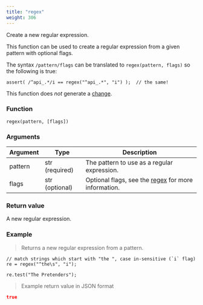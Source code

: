 ```yaml
---
title: "regex"
weight: 306
---
```


Create a new regular expression.

This function can be used to create a regular expression from a given pattern with optional flags.

The syntax `/pattern/flags` can be translated to `regex(pattern, flags)` so the following is true:

```thingsdb,should_pass
assert( /^api_.*/i == regex("^api_.*", "i") );  // the same!
```

This function does *not* generate a [change](../../overview/changes).

### Function

`regex(pattern, [flags])`

### Arguments

Argument | Type | Description
-------- | ---- | -----------
pattern | str (required) | The pattern to use as a regular expression.
flags | str (optional) | Optional flags, see the [regex](../../data-types/regex#flags) for more information.


### Return value

A new regular expression.

### Example

> Returns a new regular expression from a pattern.

```thingsdb,should_pass
// match strings which start with "the ", case in-sensitive (`i` flag)
re = regex("^the\s", "i");

re.test("The Pretenders");
```

> Example return value in JSON format

```json
true
```
